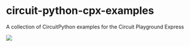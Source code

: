 # circuit-python-cpx-examples
A collection of CircuitPython examples for the Circuit Playground Express

[![](http://img.youtube.com/vi/a88LsIDuYcw/0.jpg)](http://www.youtube.com/watch?v=a88LsIDuYcw "Circuit Python Sound Game")
